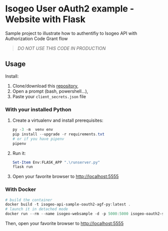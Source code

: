 # Isogeo User oAuth2 example - Website with Flask

Sample project to illustrate how to authentifiy to Isogeo API with Authorization Code Grant flow

> *DO NOT USE THIS CODE IN PRODUCTION*

## Usage

Install:

1. Clone/download this [repository](https://github.com/isogeo/api-sample-oauth2-agf-py),
2. Open a prompt (bash, powershell...),
3. Paste your `client_secrets.json` file

### With your installed Python

1. Create a virtualenv and install prerequisites:

    ```powershell
    py -3 -m  venv env
    pip install --upgrade -r requirements.txt
    # or if you have pipenv
    pipenv
    ```

2. Run it:

    ```powershell
    Set-Item Env:FLASK_APP ".\runserver.py"
    flask run
    ```

3. Open your favorite browser to [http://localhost:5555](http://localhost:5555)

### With Docker

```powershell
# build the container
docker build -t isogeo-api-sample-oauth2-agf-py:latest .
# launch it in detached mode
docker run --rm --name isogeo-websample -d -p 5000:5000 isogeo-oauth2-sample
```

Then, open your favorite browser to [http://localhost:5555](http://localhost:5555)
